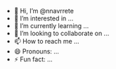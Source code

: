 - 👋 Hi, I’m @nnavrrete
- 👀 I’m interested in ...
- 🌱 I’m currently learning ...
- 💞️ I’m looking to collaborate on ...
- 📫 How to reach me ...
- 😄 Pronouns: ...
- ⚡ Fun fact: ...

<!---
nnavrrete/nnavrrete is a ✨ special ✨ repository because its `README.md` (this file) appears on your GitHub profile.
You can click the Preview link to take a look at your changes.
--->
